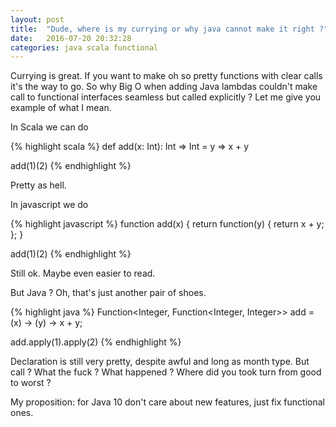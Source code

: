 ```yaml
---
layout: post
title:  "Dude, where is my currying or why java cannot make it right ?"
date:   2016-07-20 20:32:28
categories: java scala functional
---
```


Currying is great. If you want to make oh so pretty functions with clear calls it's the way to go. So why Big O when adding Java lambdas couldn't make call to functional interfaces seamless but called explicitly ? Let me give you example of what I mean.

In Scala we can do 

{% highlight scala %}
def add(x: Int): Int => Int = y => x + y

add(1)(2)
{% endhighlight %}

Pretty as hell.

In javascript we do

{% highlight javascript %}
function add(x) {
    return function(y) {
        return x + y;
    };
}

add(1)(2)
{% endhighlight %}

Still ok. Maybe even easier to read.

But Java ? Oh, that's just another pair of shoes.

{% highlight java %}
Function<Integer, Function<Integer, Integer>> add = (x) -> (y) -> x + y;

add.apply(1).apply(2)
{% endhighlight %}

Declaration is still very pretty, despite awful and long as month type. But call ? What the fuck ? What happened ? Where did you took turn from good to worst ?

My proposition: for Java 10 don't care about new features, just fix functional ones.